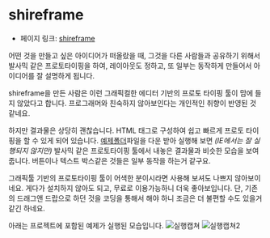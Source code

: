 # shireframe 

 - 페이지 링크: [shireframe](https://github.com/tsx/shireframe)

어떤 것을 만들고 싶은 아이디어가 떠올랐을 때, 그것을 다른 사람들과 공유하기 위해서 
발사믹 같은 프로토타이핑을 하여, 레이아웃도 정하고, 또 일부는 동작하게 만들어서 
아이디어를 잘 설명하게 됩니다. 

shireframe을 만든 사람은 이런 그래픽컬한 에디터 기반의 프로토 타이핑 툴이 맘에 들지 
않았다고 합니다. 프로그래머와 친숙하지 않아보인다는 개인적인 취향이 반영된 것 같네요. 

하지만 결과물은 상당히 괜찮습니다. 
HTML 태그로 구성하여 쉽고 빠르게 프로토 타이핑을 할 수 있게 되어 있습니다. 
[예제폴더](https://github.com/tsx/shireframe/tree/master/examples)파일을 다운 받아 실행해 보면 *(IE에서는 잘 실행되지 않지만)* 발사믹 같은 
프로토타이핑 툴에서 내놓은 결과물과 비슷한 모습을 보여줍니다. 버튼이나 텍스트 박스같은
것들은 일부 동작을 하는거 같구요. 

그래픽툴 기반의 프로토타이핑 툴이 어색한 분이시라면 사용해 보셔도 나쁘지 않아보이네요. 
게다가 설치하지 않아도 되고, 무료로 이용가능하니 더욱 좋아보입니다. 단, 기존의 
드래그앤 드랍으로 하던 것을 코딩을 통해서 해야 하니 조금은 더 불편할 수도 있을거 같긴 하네요.

아래는 프로젝트에 포함된 예제가 실행된 모습입니다. 
![실행캡쳐](https://github.com/tsx/shireframe/raw/master/examples/doodle.jpg)
![실행캡쳐2](https://github.com/tsx/shireframe/raw/master/examples/kitter.jpg)
